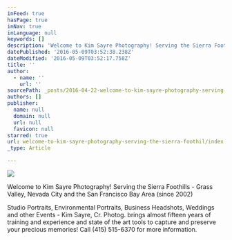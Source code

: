 ```yaml
---
inFeed: true
hasPage: true
inNav: true
inLanguage: null
keywords: []
description: 'Welcome to Kim Sayre Photography! Serving the Sierra Foothills - Grass Valley, Nevada City and the San Francisco Bay Area (since 2002)'
datePublished: '2016-05-09T03:52:38.238Z'
dateModified: '2016-05-09T03:52:17.758Z'
title: ''
author:
  - name: ''
    url: ''
sourcePath: _posts/2016-04-22-welcome-to-kim-sayre-photography-serving-the-sierra-foothil.md
authors: []
publisher:
  name: null
  domain: null
  url: null
  favicon: null
starred: true
url: welcome-to-kim-sayre-photography-serving-the-sierra-foothil/index.html
_type: Article

---
```

![](https://the-grid-user-content.s3-us-west-2.amazonaws.com/82c419c5-0c71-4592-adfa-fb13a0e1e3ba.jpg)

Welcome to Kim Sayre Photography! Serving the Sierra Foothills - Grass Valley, Nevada City and the San Francisco Bay Area (since 2002)

Studio Portraits, Environmental Portraits, Business Headshots, Weddings and other Events - Kim Sayre, Cr. Photog. brings almost fifteen years of training and experience and state of the art tools to capture and preserve your precious memories! Call (415) 515-6370 for more information.
